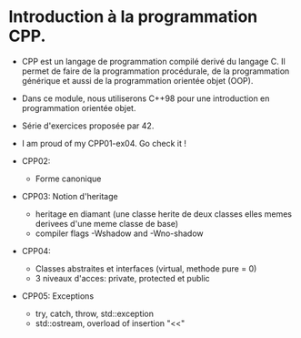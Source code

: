 # Introduction à la programmation CPP.

- CPP est un langage de programmation compilé derivé du langage C. Il permet de faire de la programmation procédurale, de la programmation générique et aussi de la programmation orientée objet (OOP).
- Dans ce module, nous utiliserons C++98 pour une introduction en programmation orientée objet.
- Série d'exercices proposée par 42.


- I am proud of my CPP01-ex04. Go check it !

- CPP02:
  - Forme canonique
- CPP03: Notion d'heritage
  - heritage en diamant (une classe herite de deux classes elles memes derivees d'une meme classe de base)
  - compiler flags -Wshadow and -Wno-shadow
- CPP04:
  - Classes abstraites et interfaces (virtual, methode pure = 0)
  - 3 niveaux d'acces: private, protected et public
- CPP05: Exceptions
  - try, catch, throw, std::exception
  - std::ostream, overload of insertion "<<"
